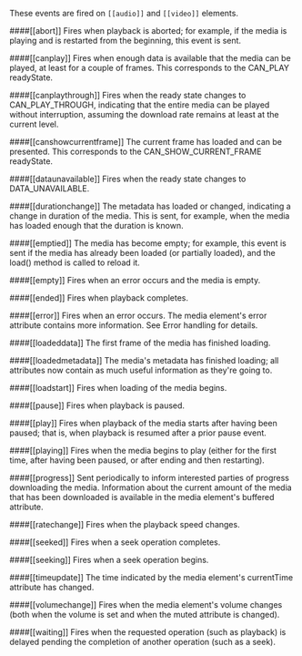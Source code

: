 These events are fired on `[[audio]]` and `[[video]]` elements.

####[[abort]]
Fires when playback is aborted; for example, if the media is playing and is restarted from the beginning, this event is sent.

####[[canplay]]
Fires when enough data is available that the media can be played, at least for a couple of frames.  This corresponds to the CAN_PLAY readyState.

####[[canplaythrough]]
Fires when the ready state changes to CAN_PLAY_THROUGH, indicating that the entire media can be played without interruption, assuming the download rate remains at least at the current level.

####[[canshowcurrentframe]]
The current frame has loaded and can be presented.  This corresponds to the CAN_SHOW_CURRENT_FRAME readyState.

####[[dataunavailable]]
Fires when the ready state changes to DATA_UNAVAILABLE.

####[[durationchange]]
The metadata has loaded or changed, indicating a change in duration of the media.  This is sent, for example, when the media has loaded enough that the duration is known.

####[[emptied]]
The media has become empty; for example, this event is sent if the media has already been loaded (or partially loaded), and the load() method is called to reload it.

####[[empty]]
Fires when an error occurs and the media is empty.

####[[ended]]
Fires when playback completes.

####[[error]]
Fires when an error occurs. The media element's error attribute contains more information. See Error handling for details.

####[[loadeddata]]
The first frame of the media has finished loading.

####[[loadedmetadata]]
The media's metadata has finished loading; all attributes now contain as much useful information as they're going to.

####[[loadstart]]
Fires when loading of the media begins.

####[[pause]]
Fires when playback is paused.

####[[play]]
Fires when playback of the media starts after having been paused; that is, when playback is resumed after a prior pause event.

####[[playing]]
Fires when the media begins to play (either for the first time, after having been paused, or after ending and then restarting).

####[[progress]]
Sent periodically to inform interested parties of progress downloading the media. Information about the current amount of the media that has been downloaded is available in the media element's buffered attribute.

####[[ratechange]]
Fires when the playback speed changes.

####[[seeked]]
Fires when a seek operation completes.

####[[seeking]]
Fires when a seek operation begins.

####[[timeupdate]]
The time indicated by the media element's currentTime attribute has changed.

####[[volumechange]]
Fires when the media element's volume changes (both when the volume is set and when the muted attribute is changed).

####[[waiting]]
Fires when the requested operation (such as playback) is delayed pending the completion of another operation (such as a seek).